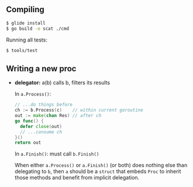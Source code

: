 ## Compiling

```sh
$ glide install
$ go build -o scat ./cmd
```

Running all tests:

```sh
$ tools/test
```

## Writing a new proc

* **delegator:** a(b) calls b, filters its results

	In `a.Process()`:
	
	```go
	// ...do things before
	ch := b.Process(c)    // within current goroutine
	out := make(chan Res) // after ch
	go func() {
	  defer close(out)
	  // ...consume ch
	}()
	return out
	```
	
	In `a.Finish()`: must call `b.Finish()`

	When either `a.Process()` or `a.Finish()` (or both) does nothing else than delegating to `b`, then `a` should be a `struct` that embeds `Proc` to inherit those methods and benefit from implicit delegation.
